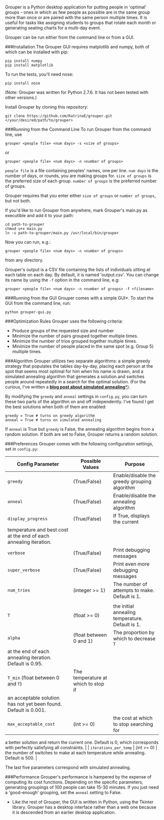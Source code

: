 Grouper is a Python desktop application for putting people
in 'optimal' groups - ones in which as few people as possible
are in the same group more than once or are paired with the
same person multiple times. It is useful for tasks
like assigning students to groups that rotate each month
or generating seating charts for a multi-day event.

Grouper can be run either from the command line
or from a GUI.


###Installation
The Grouper GUI requires matplotlib and numpy,
both of which can be installed with pip:

    pip install numpy
    pip install matplotlib

To run the tests, you'll need nose:

    pip install nose

(Note: Grouper was written for Python 2.7.6. It has not been tested with
other versions.)

Install Grouper by cloning this repository:

    git clone https://github.com/KatrinaE/grouper.git </your/desired/path/to/grouper>


###Running from the Command Line
To run Grouper from the command line, use

    grouper <people file> <num days> -s <size of groups>

or

    grouper <people file> <num days> -n <number of groups>

`people file` is a file containing peoples' names, one per line.
`num days` is the number of days, or rounds, you are making groups for.
`size of groups` is the preferred size of each group.
`number of groups` is the preferred number of groups.

Grouper requires that you enter either `size of groups` or 
`number of groups`, but not both.


If you'd like to run Grouper from anywhere, mark Grouper's main.py
as executible and add it to your path:

    cd path-to-grouper
    chmod u+x main.py
    ln -s path-to-grouper/main.py /usr/local/bin/grouper

Now you can run, e.g.:

    grouper <people file> <num days> -n <number of groups>

from any directory.

Grouper's output is a CSV file containing the 
lists of individuals sitting at each table on each day.
By default, it is named 'output.csv'. You can change its name
by using the `-f` option in the command line, e.g:

    grouper <people file> <num days> -n <number of groups> -f <filename>

###Running from the GUI
Grouper comes with a simple GUI*. To start the GUI from the command line, run:

    python grouper-gui.py

###Optimization Rules
Grouper uses the following criteria:
* Produce groups of the requested size and number
* Minimize the number of pairs grouped together multiple times.
* Minimize the number of trios grouped together multiple times.
* Minimize the number of people placed in the same spot (e.g. Group 5)
  multiple times.

###Algorithm
Grouper utilizes two separate algorithms: a simple greedy
strategy that populates the tables day-by-day, placing 
each person at the spot that seems most optimal for
him when his name is drawn, and a simulated annealing
algorithm that generates a solution and switches people
around repeatedly in a search for the optimal solution.
(For the curious, I've written a [****blog post about simulated
annealing*****](foo)).

By modifying the `greedy` and `anneal` settings in
`config.py`, you can turn these two parts of the algorithm
on and off independently. I've found I get the best solutions
when both of them are enabled:

    greedy = True # turns on greedy algorithm
    anneal = True # turns on simulated annealing

If `anneal` is True but `greedy` is False, the annealing algorithm
begins from a random solution. If both are set to False, Grouper
returns a random solution.

###Preferences
Grouper comes with the following configuration settings, set in
`config.py`:

| Config Parameter | Possible Values | Purpose |
|------------------|-----------------|---------|
| `greedy`         | (True/False)    | Enable/disable the greedy grouping algorithm |
| `anneal`| (True/False) | Enable/disable the annealing algorithm |
| `display_progress` | (True/False) | If True, displays the current 
temperature and best cost at the end of each annealing iteration.|
| `verbose` | (True/False) | Print debugging messages |
| `super_verbose` | (True/False) | Print even more debugging messages |
| `num_tries` | (integer >= 1) | The number of attempts to make. Default is 1.|
|     |              |                                                  |
| `T` | (float >= 0) | the initial annealing temperature. Default is 1. |
| `alpha` | (float between 0 and 1) | The proportion by which to decrease `T`
at the end of each annealing iteration. Default is 0.95. |
| `T_min` (float between 0 and `T`) | The temperature at which to stop if
an acceptable solution has not yet been found. Default is 0.001. |
| `max_acceptable_cost` | (int >= 0) | the cost at which to stop searching for
a better solution and return the current one. Default is 0, which corresponds
with perfectly satisfying all constraints. |
| `iterations_per_temp` | (int >= 0) | the number of switches to make at each
temperature while annealing. Default is 500. |

The last five parameters correspond with simulated annealing.

###Performance
Grouper's performance is hampered by the expense of computing its cost functions.
Depending on the specific parameters, generating groupings of 100 people can take
15-30 minutes. If you just need a 'good-enough' grouping, set the `anneal` setting
to False.

* Like the rest of Grouper, 
the GUI is written in Python, using the Tkinter library. Grouper has a desktop
interface rather than a web one because it is descended from an earlier
desktop application.